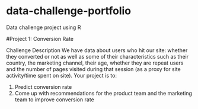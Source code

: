 # data-challenge-portfolio
Data challenge project using R


#Project 1: Conversion Rate 

Challenge Description
We have data about users who hit our site: whether they converted or not as well as some of their characteristics such as their country, the marketing channel, their age, whether they are repeat users and the number of pages visited during that session (as a proxy for site activity/time spent on site).
Your project is to:
1. Predict conversion rate
2. Come up with recommendations for the product team and the marketing team to improve conversion rate

